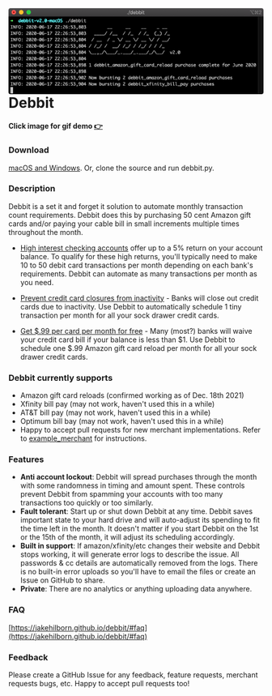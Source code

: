 <a href="https://i.imgur.com/6TQjwsI.mp4"><img align="right" src="debbit_preview.png"></a>

# Debbit
**Click image for gif demo [👉](https://i.imgur.com/6TQjwsI.mp4)**

### Download

[macOS and Windows](https://github.com/jakehilborn/debbit/releases). Or, clone the source and run debbit.py.

### Description

Debbit is a set it and forget it solution to automate monthly transaction count requirements. Debbit does this by purchasing 50 cent Amazon gift cards and/or paying your cable bill in small increments multiple times throughout the month.

* [High interest checking accounts](https://www.doctorofcredit.com/high-interest-savings-to-get/#Mega_High-Interest_Nationwide) offer up to a 5% return on your account balance. To qualify for these high returns, you'll typically need to make 10 to 50 debit card transactions per month depending on each bank's requirements. Debbit can automate as many transactions per month as you need.

* [Prevent credit card closures from inactivity](https://www.doctorofcredit.com/which-banks-close-credit-cards-for-inactivity/) - Banks will close out credit cards due to inactivity. Use Debbit to automatically schedule 1 tiny transaction per month for all your sock drawer credit cards.

* [Get $.99 per card per month for free](https://www.doctorofcredit.com/small-balance-waiver-a-k-a-lots-of-free-99-cent-amazon-gcs/) - Many (most?) banks will waive your credit card bill if your balance is less than $1. Use Debbit to schedule one $.99 Amazon gift card reload per month for all your sock drawer credit cards.

### Debbit currently supports
- Amazon gift card reloads (confirmed working as of Dec. 18th 2021)
- Xfinity bill pay (may not work, haven't used this in a while)
- AT&T bill pay (may not work, haven't used this in a while)
- Optimum bill bay (may not work, haven't used this in a while)
- Happy to accept pull requests for new merchant implementations. Refer to [example_merchant](https://github.com/jakehilborn/debbit/blob/master/src/program_files/merchants/example_merchant.py) for instructions.

### Features
- **Anti account lockout**: Debbit will spread purchases through the month with some randomness in timing and amount spent. These controls prevent Debbit from spamming your accounts with too many transactions too quickly or too similarly.
- **Fault tolerant**: Start up or shut down Debbit at any time. Debbit saves important state to your hard drive and will auto-adjust its spending to fit the time left in the month. It doesn't matter if you start Debbit on the 1st or the 15th of the month, it will adjust its scheduling accordingly.
- **Built in support**: If amazon/xfinity/etc changes their website and Debbit stops working, it will generate error logs to describe the issue. All passwords & cc details are automatically removed from the logs. There is no built-in error uploads so you'll have to email the files or create an Issue on GitHub to share.
- **Private**: There are no analytics or anything uploading data anywhere.

### FAQ
[https://jakehilborn.github.io/debbit/#faq](https://jakehilborn.github.io/debbit/#faq)

### Feedback
Please create a GitHub Issue for any feedback, feature requests, merchant requests bugs, etc. Happy to accept pull requests too!
